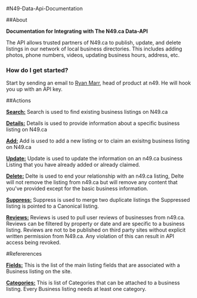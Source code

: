#N49-Data-Api-Documentation

##About

**Documentation for Integrating with The N49.ca Data-API**

The API allows trusted partners of N49.ca to publish, update, and delete listings in our network of local business directories. This includes adding photos, phone numbers, videos, updating business hours, address, etc.

### How do I get started?

Start by sending an email to [Ryan Marr](mailto:ryan@n49.com?Subject=Hey%20Let%20me%20at%20that%20sweet%20n49.ca%20API), head of product at n49. He will hook you up with an API key.


##Actions

[**Search:**](https://github.com/n49ryan/N49-Data-Api-Documentation/wiki/Search)
Search is used to find existing business listings on N49.ca

[**Details:**](https://github.com/n49ryan/N49-Data-Api-Documentation/wiki/Details)
Details is used to provide information about a specific business listing on N49.ca

[**Add:**](https://github.com/n49ryan/N49-Data-Api-Documentation/wiki/ADD)
Add is used to add a new listing or to claim an exisitng business listing on N49.ca

[**Update:**](https://github.com/n49ryan/N49-Data-Api-Documentation/wiki/Update)
Update is used to update the information on an n49.ca business Listing that you have already added or already claimed.

[**Delete:**](https://github.com/n49ryan/N49-Data-Api-Documentation/wiki/Delete)
Delte is used to end your relationship with an n49.ca listing, Delte will not remove the listing from n49.ca but will remove any content that you've provided except for the basic business information.

[**Suppress:**](https://github.com/n49ryan/N49-Data-Api-Documentation/wiki/Suppress)
Suppress is used to merge two duplicate listings the Suppressed listing is pointed to a Canonical listing.

[**Reviews:**](https://github.com/n49ryan/N49-Data-Api-Documentation/wiki/Reviews)
Reviews is used to pull user reviews of businesses from n49.ca. Reviews can be filtered by property or date and are specific to a business listing. Reviews are not to be published on third party sites without explicit written permission from N49.ca. Any violation of this can result in API access being revoked.


#Refererences

[**Fields:**](https://github.com/n49ryan/N49-Data-Api-Documentation/blob/master/FIELDS/Documentation%20n49.ca%20listing%20format%20-%20FieldNames.csv)
This is the list of the main listing fields that are associated with a Business listing on the site.

[**Categories:**](https://github.com/n49ryan/N49-Data-Api-Documentation/blob/master/CATEGORIES/listingcategories.csv)
This is list of Categories that can be attached to a business listing. Every Business listing needs at least one category.


